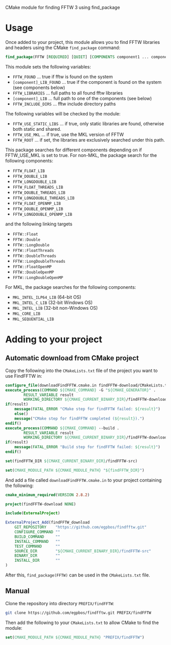 CMake module for finding FFTW 3 using find_package

# Usage

Once added to your project, this module allows you to find FFTW libraries and headers using the CMake `find_package` command:

```cmake
find_package(FFTW [REQUIRED] [QUIET] [COMPONENTS component1 ... componentX] )
```

This module sets the following variables:
- `FFTW_FOUND`                  ... true if fftw is found on the system
- `[component]_LIB_FOUND`  ... true if the component is found on the system (see components below)
- `FFTW_LIBRARIES`              ... full paths to all found fftw libraries
- `[component]_LIB`        ... full path to one of the components (see below)
- `FFTW_INCLUDE_DIRS`           ... fftw include directory paths

The following variables will be checked by the module:
- `FFTW_USE_STATIC_LIBS`        ... if true, only static libraries are found, otherwise both static and shared.
- `FFTW_USE_MKL`                ... if true, use the MKL version of FFTW
- `FFTW_ROOT`                   ... if set, the libraries are exclusively searched under this path.

This package searches for different components depending on if FFTW_USE_MKL is set to true.
For non-MKL, the package search for the following components:
- `FFTW_FLOAT_LIB`
- `FFTW_DOUBLE_LIB`
- `FFTW_LONGDOUBLE_LIB`
- `FFTW_FLOAT_THREADS_LIB`
- `FFTW_DOUBLE_THREADS_LIB`
- `FFTW_LONGDOUBLE_THREADS_LIB`
- `FFTW_FLOAT_OPENMP_LIB`
- `FFTW_DOUBLE_OPENMP_LIB`
- `FFTW_LONGDOUBLE_OPENMP_LIB`

and the following linking targets
- `FFTW::Float`
- `FFTW::Double`
- `FFTW::LongDouble`
- `FFTW::FloatThreads`
- `FFTW::DoubleThreads`
- `FFTW::LongDoubleThreads`
- `FFTW::FloatOpenMP`
- `FFTW::DoubleOpenMP`
- `FFTW::LongDoubleOpenMP`

For MKL, the package searches for the following components:
- `MKL_INTEL_ILP64_LIB` (64-bit OS)
- `MKL_INTEL_C_LIB` (32-bit Windows OS)
- `MKL_INTEL_LIB` (32-bit non-Windows OS)
- `MKL_CORE_LIB`
- `MKL_SEQUENTIAL_LIB`

# Adding to your project

## Automatic download from CMake project

Copy the following into the `CMakeLists.txt` file of the project you want to use FindFFTW in:
```cmake
configure_file(downloadFindFFTW.cmake.in findFFTW-download/CMakeLists.txt)
execute_process(COMMAND ${CMAKE_COMMAND} -G "${CMAKE_GENERATOR}" .
        RESULT_VARIABLE result
        WORKING_DIRECTORY ${CMAKE_CURRENT_BINARY_DIR}/findFFTW-download )
if(result)
    message(FATAL_ERROR "CMake step for findFFTW failed: ${result}")
    else()
    message("CMake step for findFFTW completed (${result}).")
endif()
execute_process(COMMAND ${CMAKE_COMMAND} --build .
        RESULT_VARIABLE result
        WORKING_DIRECTORY ${CMAKE_CURRENT_BINARY_DIR}/findFFTW-download )
if(result)
    message(FATAL_ERROR "Build step for findFFTW failed: ${result}")
endif()

set(findFFTW_DIR ${CMAKE_CURRENT_BINARY_DIR}/findFFTW-src)

set(CMAKE_MODULE_PATH ${CMAKE_MODULE_PATH} "${findFFTW_DIR}")
```

And add a file called `downloadFindFFTW.cmake.in` to your project containing the following:
```cmake
cmake_minimum_required(VERSION 2.8.2)

project(findFFTW-download NONE)

include(ExternalProject)

ExternalProject_Add(findFFTW_download
    GIT_REPOSITORY    "https://github.com/egpbos/findfftw.git"
    CONFIGURE_COMMAND ""
    BUILD_COMMAND     ""
    INSTALL_COMMAND   ""
    TEST_COMMAND      ""
    SOURCE_DIR        "${CMAKE_CURRENT_BINARY_DIR}/findFFTW-src"
    BINARY_DIR        ""
    INSTALL_DIR       ""
)
```

After this, `find_package(FFTW)` can be used in the `CMakeLists.txt` file.

## Manual

Clone the repository into directory `PREFIX/findFFTW`:
```sh
git clone https://github.com/egpbos/findfftw.git PREFIX/findFFTW
```

Then add the following to your `CMakeLists.txt` to allow CMake to find the module:
```cmake
set(CMAKE_MODULE_PATH ${CMAKE_MODULE_PATH} "PREFIX/findFFTW")
```
